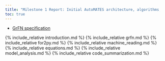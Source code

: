 ```yaml
---
title: "Milestone 1 Report: Initial AutoMATES architecture, algorithms, and approaches"
toc: true
---
```


- [GrFN specification](GrFN_specification_v0.1)

{% include_relative introduction.md %}
{% include_relative grfn.md %}
{% include_relative for2py.md %}
{% include_relative machine_reading.md %}
{% include_relative equations.md %}
{% include_relative model_analysis.md %}
{% include_relative code_summarization.md %}
